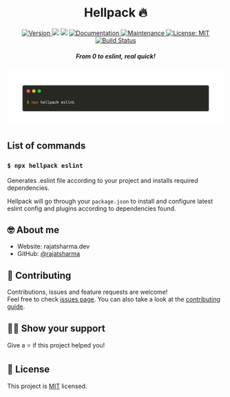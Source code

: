 <h1 align="center">Hellpack 🔥</h1>
<p align="center">
  <a href="https://www.npmjs.com/package/hellpack" target="_blank">
    <img alt="Version" src="https://img.shields.io/npm/v/hellpack.svg">
  </a>
  <img src="https://img.shields.io/badge/node-%3E%3D10.18.0-blue.svg" />
  <img src="https://img.shields.io/badge/yarn-%3E%3D1.22.0-blue.svg" />
  <a href="https://github.com/rajatsharma/hellpack#readme" target="_blank">
    <img alt="Documentation" src="https://img.shields.io/badge/documentation-yes-brightgreen.svg" />
  </a>
  <a href="https://github.com/rajatsharma/hellpack/graphs/commit-activity" target="_blank">
    <img alt="Maintenance" src="https://img.shields.io/badge/Maintained%3F-yes-green.svg" />
  </a>
  <a href="https://github.com/rajatsharma/hellpack/blob/master/LICENSE" target="_blank">
    <img alt="License: MIT" src="https://img.shields.io/github/license/rajatsharma/hellpack" />
  </a>
  <a href="https://github.com/rajatsharma/hellpack/actions/runs/42248238" target="_blank">
    <img alt="Build Status" src="https://github.com/rajatsharma/hellpack/workflows/Build%20Bin/badge.svg" />
  </a>
</p>

<h5 align="center">From 0 to eslint, real quick!</h5>

<a href="https://github.com/rajatsharma/hellpack"><img src="cli.png" alt="hellpack"></a>

## List of commands

### `$ npx hellpack eslint`

Generates .eslint file according to your project and installs required dependencies.

Hellpack will go through your `package.json` to install and configure latest eslint config and plugins according to dependencies found.



## 🤓 About me

* Website: rajatsharma.dev
* GitHub: [@rajatsharma](https://github.com/rajatsharma)

## 🤝 Contributing

Contributions, issues and feature requests are welcome!<br />Feel free to check [issues page](https://github.com/rajatsharma/hellpack/issues). You can also take a look at the [contributing guide](https://github.com/rajatsharma/hellpack/blob/master/CONTRIBUTING.md).

## 🙋‍♀️ Show your support

Give a ⭐️ if this project helped you!


## 📝 License

This project is [MIT](https://github.com/rajatsharma/hellpack/blob/master/LICENSE) licensed.
